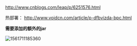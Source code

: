 http://www.cnblogs.com/leap/p/6251576.html

热部署：
http://www.voidcn.com/article/p-dfbvizda-bpc.html

**需要添加的额外的jar**

![1561711185360](E:\git-workspace\note\images\idea\ides_web.png)

